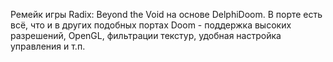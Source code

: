 Ремейк игры Radix: Beyond the Void на основе DelphiDoom. В порте есть всё, что и в других подобных портах Doom - поддержка высоких разрешений, OpenGL, фильтрации текстур, удобная настройка управления и т.п.

